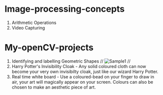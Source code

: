 # Image-processing-concepts
1) Arithmetic Operations
2) Video Capturing

# My-openCV-projects
1) Identifying and labelling Geometric Shapes // ![Sample1](https://user-images.githubusercontent.com/58391358/112747865-b0af0c00-8fd5-11eb-9032-090d9165460f.png) //
2) Harry Potter's Invisibility Cloak - Any solid coloured cloth can now become your very own invisibilty cloak, just like our wizard Harry Potter.
3) Real time white board - Use a coloured-bead on your finger to draw in air, your art will magically appear on your screen. Colours can also be chosen to make an aesthetic piece of art.
